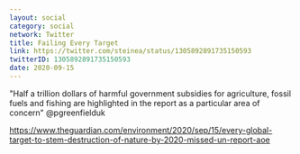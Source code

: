 ```yaml
---
layout: social
category: social
network: Twitter
title: Failing Every Target
link: https://twitter.com/steinea/status/1305892891735150593
twitterID: 1305892891735150593
date: 2020-09-15
---
```


"Half a trillion dollars of harmful government subsidies for agriculture, fossil fuels and fishing are highlighted in the report as a particular area of concern" @pgreenfielduk

<https://www.theguardian.com/environment/2020/sep/15/every-global-target-to-stem-destruction-of-nature-by-2020-missed-un-report-aoe>
